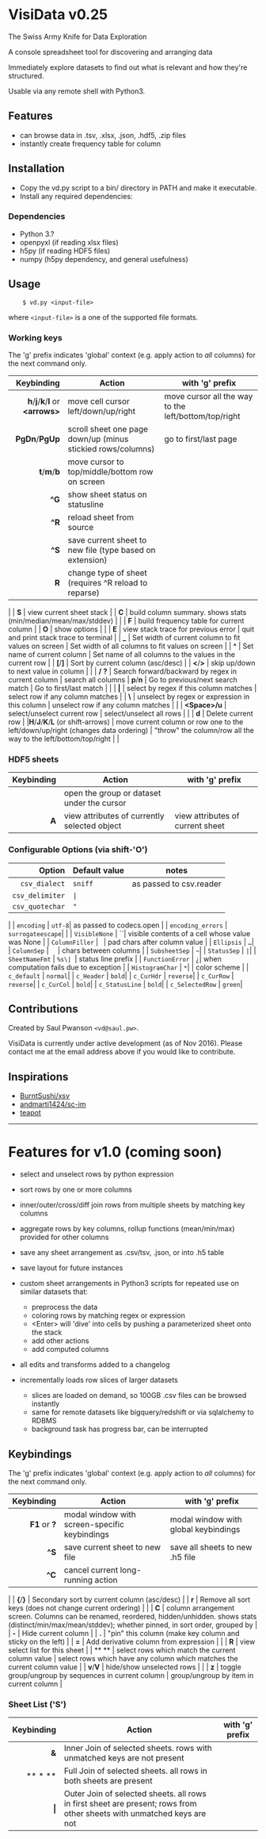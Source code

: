# VisiData v0.25

The Swiss Army Knife for Data Exploration

A console spreadsheet tool for discovering and arranging data

Immediately explore datasets to find out what is relevant and how they're structured.

Usable via any remote shell with Python3.

## Features

- can browse data in .tsv, .xlsx, .json, .hdf5, .zip files
- instantly create frequency table for column

## Installation

- Copy the vd.py script to a bin/ directory in PATH and make it executable.
- Install any required dependencies:

### Dependencies

- Python 3.?
- openpyxl (if reading xlsx files)
- h5py (if reading HDF5 files)
- numpy (h5py dependency, and general usefulness)

## Usage

        $ vd.py <input-file>

where `<input-file>` is a one of the supported file formats.

### Working keys

The 'g' prefix indicates 'global' context (e.g. apply action to *all* columns) for the next command only.

| Keybinding | Action | with 'g' prefix |
| ---: | --- | --- |
|   **h**/**j**/**k**/**l** or **\<arrows\>** | move cell cursor left/down/up/right | move cursor all the way to the left/bottom/top/right |
| **PgDn**/**PgUp** | scroll sheet one page down/up (minus stickied rows/columns) |  go to first/last page |
|   **t**/**m**/**b**   | move cursor to top/middle/bottom row on screen |
|   **^G**      | show sheet status on statusline |
|   **^R**      | reload sheet from source |
|   **^S**     | save current sheet to new file (type based on extension) |
|   **R**      | change type of sheet (requires ^R reload to reparse) |
|
|    **S**      | view current sheet stack |
|    **C**      | build column summary.   shows stats (min/median/mean/max/stddev) |
|
|    **F**      | build frequency table for current column |
|    **O**      | show options |
|
|    **E**      | view stack trace for previous error | quit and print stack trace to terminal |
|    **_**      | Set width of current column to fit values on screen | Set width of all columns to fit values on screen |
|    **^**      | Set name of current column | Set name of all columns to the values in the current row |
|    **[**/**]**    | Sort by current column (asc/desc) |
|   **<**/**>**     | skip up/down to next value in column |
|
|  **/** **?**    | Search forward/backward by regex in current column | search all columns
| **p**/**n**  | Go to previous/next search match | Go to first/last match |
|
|    **\|**     | select by regex if this column matches | select row if any column matches |
|    **\\**     | unselect by regex or expression in this column | unselect row if any column matches | |
|    **\<Space\>/u**  | select/unselect current row | select/unselect all rows |
|
| **d**  | Delete current row |
|**H**/**J**/**K**/**L** (or shift-arrows) | move current column or row one to the left/down/up/right (changes data ordering) | "throw" the column/row all the way to the left/bottom/top/right |
|

### HDF5 sheets

| Keybinding | Action | with 'g' prefix |
| ---: | --- | --- |
|  **<Enter>** | open the group or dataset under the cursor |
|  **A**   | view attributes of currently selected object | view attributes of current sheet |


### Configurable Options (via shift-'O')

| Option | Default value | notes |
| ---: | --- | --- |
| `csv_dialect` | `sniff` | as passed to csv.reader |
| `csv_delimiter` | `\|` |
| `csv_quotechar` | `"` |
|
| `encoding` | `utf-8`| as passed to codecs.open |
| `encoding_errors` | `surrogateescape`|
|
| `VisibleNone` | ``|  visible contents of a cell whose value was None |
| `ColumnFiller` | ` `| pad chars after column value |
| `Ellipsis` | `…`|
| `ColumnSep` | `  `|  chars between columns |
| `SubsheetSep` | `~`|
| `StatusSep` | ` | `|
| `SheetNameFmt` | `%s\| `|  status line prefix |
| `FunctionError` | `¿`|    when computation fails due to exception |
| `HistogramChar` | `*`|
|  color scheme |
| `c_default` | `normal`|
| `c_Header` | `bold`|
| `c_CurHdr` | `reverse`|
| `c_CurRow` | `reverse`|
| `c_CurCol` | `bold`|
| `c_StatusLine` | `bold`|
| `c_SelectedRow` | `green`|

## Contributions

Created by Saul Pwanson `<vd@saul.pw>`.

VisiData is currently under active development (as of Nov 2016).
Please contact me at the email address above if you would like to contribute.

## Inspirations

- [BurntSushi/xsv](https://github.com/BurntSushi/xsv)
- [andmarti1424/sc-im](https://github.com/andmarti1424/sc-im)
- [teapot](https://www.syntax-k.de/projekte/teapot/)

---

# Features for v1.0 (coming soon)

- select and unselect rows by python expression
- sort rows by one or more columns
- inner/outer/cross/diff join rows from multiple sheets by matching key columns
- aggregate rows by key columns, rollup functions (mean/min/max) provided for other columns
- save any sheet arrangement as .csv/tsv, .json, or into .h5 table
- save layout for future instances
- custom sheet arrangements in Python3 scripts for repeated use on similar datasets that:
   - preprocess the data
   - coloring rows by matching regex or expression
   - \<Enter\> will 'dive' into cells by pushing a parameterized sheet onto the stack
   - add other actions
   - add computed columns
- all edits and transforms added to a changelog

- incrementally loads row slices of larger datasets
    - slices are loaded on demand, so 100GB .csv files can be browsed instantly
    - same for remote datasets like bigquery/redshift or via sqlalchemy to RDBMS
    - background task has progress bar, can be interrupted


## Keybindings

The 'g' prefix indicates 'global' context (e.g. apply action to *all* columns) for the next command only.

| Keybinding | Action | with 'g' prefix |
| ---: | --- | --- |
|   **F1** or **?**   | modal window with screen-specific keybindings | modal window with global keybindings |
|   **^S**     | save current sheet to new file | save all sheets to new .h5 file |
| **^C**        | cancel current long-running action |
|
|    **{**/**}**    | Secondary sort by current column (asc/desc) |
|    **r**      | Remove all sort keys (does not change current ordering) |
|
|    **C**      | column arrangement screen.  Columns can be renamed, reordered, hidden/unhidden. shows stats (distinct/min/max/mean/stddev); whether pinned, in sort order, grouped by |
|    **-**      | Hide current column |
|    **.**      | "pin" this column (make key column and sticky on the left)
|
|    **=**      | Add derivative column from expression |
|
|    **R**      | view select list for this sheet |
|    ** **      | select rows which match the current column value | select rows which have any column which matches the current column value |
| **v**/**V**   | hide/show unselected rows |
|
| **z**  | toggle group/ungroup by sequences in current column | group/ungroup by item in current column |


### Sheet List ('S')

| Keybinding | Action | with 'g' prefix |
| ---: | --- | --- |
| **&** | Inner Join of selected sheets. rows with unmatched keys are not present |
| ** \* ** | Full Join of selected sheets. all rows in both sheets are present |
| **\|** | Outer Join of selected sheets. all rows in first sheet are present; rows from other sheets with unmatched keys are not |

